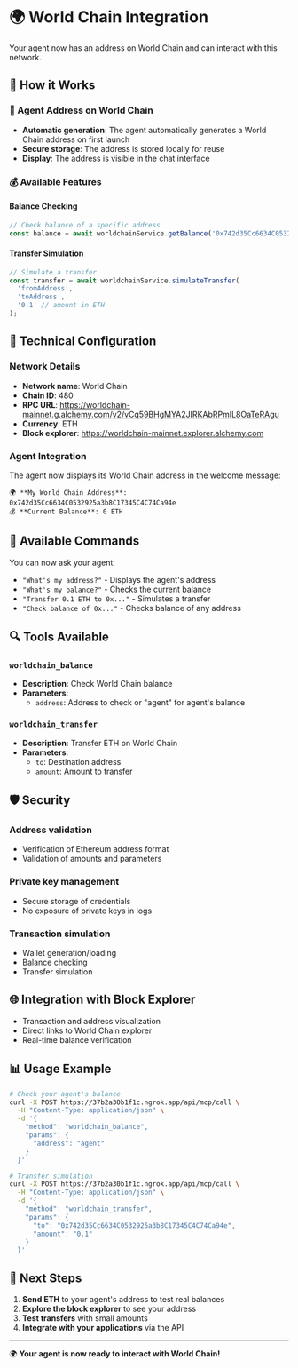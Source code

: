 # 🌍 World Chain Integration

Your agent now has an address on World Chain and can interact with this network.

## 🚀 How it Works

### 🏦 Agent Address on World Chain
- **Automatic generation**: The agent automatically generates a World Chain address on first launch
- **Secure storage**: The address is stored locally for reuse
- **Display**: The address is visible in the chat interface

### 💰 Available Features

#### Balance Checking
```javascript
// Check balance of a specific address
const balance = await worldchainService.getBalance('0x742d35Cc6634C0532925a3b8C17345C4C74Ca94e');
```

#### Transfer Simulation
```javascript
// Simulate a transfer
const transfer = await worldchainService.simulateTransfer(
  'fromAddress',
  'toAddress', 
  '0.1' // amount in ETH
);
```

## 🔧 Technical Configuration

### Network Details
- **Network name**: World Chain
- **Chain ID**: 480
- **RPC URL**: https://worldchain-mainnet.g.alchemy.com/v2/vCq59BHgMYA2JIRKAbRPmIL8OaTeRAgu
- **Currency**: ETH
- **Block explorer**: https://worldchain-mainnet.explorer.alchemy.com

### Agent Integration
The agent now displays its World Chain address in the welcome message:

```
🌍 **My World Chain Address**: 0x742d35Cc6634C0532925a3b8C17345C4C74Ca94e
💰 **Current Balance**: 0 ETH
```

## 🤖 Available Commands

You can now ask your agent:
- `"What's my address?"` - Displays the agent's address
- `"What's my balance?"` - Checks the current balance
- `"Transfer 0.1 ETH to 0x..."` - Simulates a transfer
- `"Check balance of 0x..."` - Checks balance of any address

## 🔍 Tools Available

### `worldchain_balance`
- **Description**: Check World Chain balance
- **Parameters**: 
  - `address`: Address to check or "agent" for agent's balance

### `worldchain_transfer`
- **Description**: Transfer ETH on World Chain
- **Parameters**:
  - `to`: Destination address
  - `amount`: Amount to transfer

## 🛡️ Security

### Address validation
- Verification of Ethereum address format
- Validation of amounts and parameters

### Private key management
- Secure storage of credentials
- No exposure of private keys in logs

### Transaction simulation
- Wallet generation/loading
- Balance checking
- Transfer simulation

## 🌐 Integration with Block Explorer

- Transaction and address visualization
- Direct links to World Chain explorer
- Real-time balance verification

## 📊 Usage Example

```bash
# Check your agent's balance
curl -X POST https://37b2a30b1f1c.ngrok.app/api/mcp/call \
  -H "Content-Type: application/json" \
  -d '{
    "method": "worldchain_balance",
    "params": {
      "address": "agent"
    }
  }'

# Transfer simulation
curl -X POST https://37b2a30b1f1c.ngrok.app/api/mcp/call \
  -H "Content-Type: application/json" \
  -d '{
    "method": "worldchain_transfer", 
    "params": {
      "to": "0x742d35Cc6634C0532925a3b8C17345C4C74Ca94e",
      "amount": "0.1"
    }
  }'
```

## 🎯 Next Steps

1. **Send ETH** to your agent's address to test real balances
2. **Explore the block explorer** to see your address
3. **Test transfers** with small amounts
4. **Integrate with your applications** via the API

---

🌍 **Your agent is now ready to interact with World Chain!** 